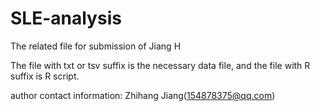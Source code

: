 # SLE-analysis
The related file for submission of Jiang H

The file with txt or tsv suffix is the necessary data file, and the file with R suffix is R script.

author contact information: Zhihang Jiang(154878375@qq.com)
